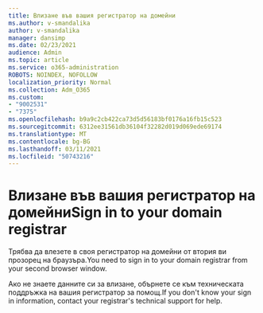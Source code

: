 ```yaml
---
title: Влизане във вашия регистратор на домейни
ms.author: v-smandalika
author: v-smandalika
manager: dansimp
ms.date: 02/23/2021
audience: Admin
ms.topic: article
ms.service: o365-administration
ROBOTS: NOINDEX, NOFOLLOW
localization_priority: Normal
ms.collection: Adm_O365
ms.custom:
- "9002531"
- "7375"
ms.openlocfilehash: b9a9c2cb422ca73d5d56183bf0176a16fb15c523
ms.sourcegitcommit: 6312ee31561db36104f32282d019d069ede69174
ms.translationtype: MT
ms.contentlocale: bg-BG
ms.lasthandoff: 03/11/2021
ms.locfileid: "50743216"
---
```

# <a name="sign-in-to-your-domain-registrar"></a><span data-ttu-id="75d9d-102">Влизане във вашия регистратор на домейни</span><span class="sxs-lookup"><span data-stu-id="75d9d-102">Sign in to your domain registrar</span></span>

<span data-ttu-id="75d9d-103">Трябва да влезете в своя регистратор на домейни от втория ви прозорец на браузъра.</span><span class="sxs-lookup"><span data-stu-id="75d9d-103">You need to sign in to your domain registrar from your second browser window.</span></span>

<span data-ttu-id="75d9d-104">Ако не знаете данните си за влизане, обърнете се към техническата поддръжка на вашия регистратор за помощ.</span><span class="sxs-lookup"><span data-stu-id="75d9d-104">If you don't know your sign in information, contact your registrar's technical support for help.</span></span>